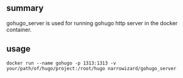 ## summary
gohugo_server is used for running gohugo http server in the docker container.

## usage

```shell
docker run --name gohugo -p 1313:1313 -v your/path/of/hugo/project:/root/hugo narrowizard/gohugo_server
```